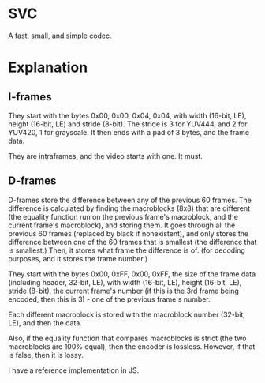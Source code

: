 # SVC

A fast, small, and simple codec.


# Explanation

## I-frames

They start with the bytes 0x00, 0x00, 0x04, 0x04, with width (16-bit, LE), height (16-bit, LE) and stride (8-bit). The stride is 3 for YUV444, and 2 for YUV420, 1 for grayscale. It then ends with a pad of 3 bytes, and the frame data.

They are intraframes, and the video starts with one. It must.

## D-frames

D-frames store the difference between any of the previous 60 frames. The difference is calculated by finding the macroblocks (8x8) that are different (the equality function run on the previous frame's macroblock, and the current frame's macroblock), and storing them. It goes through all the previous 60 frames (replaced by black if nonexistent), and only stores the difference between one of the 60 frames that is smallest (the difference that is smallest.)
Then, it stores what frame the difference is of. (for decoding purposes, and it stores the frame number.)

They start with the bytes 0x00, 0xFF, 0x00, 0xFF, the size of the frame data (including header, 32-bit, LE), with width (16-bit, LE), height (16-bit, LE), stride (8-bit), the current frame's number (if this is the 3rd frame being encoded, then this is 3) - one of the previous frame's number.

Each different macroblock is stored with the macroblock number (32-bit, LE), and then the data.

Also, if the equality function that compares macroblocks is strict (the two macroblocks are 100% equal), then the encoder is lossless. However, if that is false, then it is lossy.

I have a reference implementation in JS.